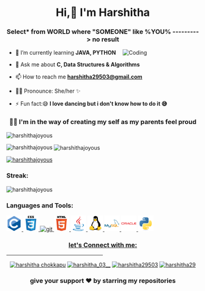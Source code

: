 <h1 align="center">Hi,👋 I'm Harshitha</h1>
<h3 align="center">Select* from WORLD where "SOMEONE" like %YOU% --------- > no result</h3>
<img align="right" alt="Coding" width="200" src="https://c.tenor.com/AlUkiGkR2j8AAAAM/new-game-ahagon-umiko-programming.gif..">

- 🌱 I’m currently learning **JAVA, PYTHON**

- 💬 Ask me about **C, Data Structures & Algorithms**

- 📫 How to reach me **harshitha29503@gmail.com**

- 👩‍💻 Pronounce: She/her ✨ 

- ⚡ Fun fact:😅  **I love dancing but i don't know how to do it 😅** 

<h3 align="center">👩‍💻 I'm in the way of creating my self as my parents feel proud</h3>

<p align="left"> <img src="https://komarev.com/ghpvc/?username=harshithajoyous&label=Profile%20views&color=0e75b6&style=flat" alt="harshithajoyous" /> </p>

<p><img align="left" src="https://github-readme-stats.vercel.app/api?username=harshithajoyous&count_private=true&show_icons=true&theme=radical" alt="harshithajoyous" /></p>

<p>&nbsp;<img align="center" src="https://github-readme-stats.vercel.app/api/top-langs/?username=HARSHITHAJOYOUS&show_icons=true&theme=radical" alt="harshithajoyous" /></p>

<p align="left"> <a href="https://github.com/ryo-ma/github-profile-trophy"><img src="https://github-profile-trophy.vercel.app/?username=harshithajoyous" alt="harshithajoyous" /></a> </p>

<h3 align="left">Streak:</h3>
<p><img align="center" src="https://github-readme-streak-stats.herokuapp.com/?user=harshithajoyous&" alt="harshithajoyous" /></p>


<h3 align="left">Languages and Tools:</h3>
<p align="left"> <a href="https://www.cprogramming.com/" target="_blank" rel="noreferrer"> <img src="https://raw.githubusercontent.com/devicons/devicon/master/icons/c/c-original.svg" alt="c" width="40" height="40"/> </a> <a href="https://www.w3schools.com/css/" target="_blank" rel="noreferrer"> <img src="https://raw.githubusercontent.com/devicons/devicon/master/icons/css3/css3-original-wordmark.svg" alt="css3" width="40" height="40"/> </a> <a href="https://git-scm.com/" target="_blank" rel="noreferrer"> <img src="https://www.vectorlogo.zone/logos/git-scm/git-scm-icon.svg" alt="git" width="40" height="40"/> </a> <a href="https://www.w3.org/html/" target="_blank" rel="noreferrer"> <img src="https://raw.githubusercontent.com/devicons/devicon/master/icons/html5/html5-original-wordmark.svg" alt="html5" width="40" height="40"/> </a> <a href="https://www.java.com" target="_blank" rel="noreferrer"> <img src="https://raw.githubusercontent.com/devicons/devicon/master/icons/java/java-original.svg" alt="java" width="40" height="40"/> </a> <a href="https://www.linux.org/" target="_blank" rel="noreferrer"> <img src="https://raw.githubusercontent.com/devicons/devicon/master/icons/linux/linux-original.svg" alt="linux" width="40" height="40"/> </a> <a href="https://www.mysql.com/" target="_blank" rel="noreferrer"> <img src="https://raw.githubusercontent.com/devicons/devicon/master/icons/mysql/mysql-original-wordmark.svg" alt="mysql" width="40" height="40"/> </a> <a href="https://www.oracle.com/" target="_blank" rel="noreferrer"> <img src="https://raw.githubusercontent.com/devicons/devicon/master/icons/oracle/oracle-original.svg" alt="oracle" width="40" height="40"/> </a> <a href="https://www.python.org" target="_blank" rel="noreferrer"> <img src="https://raw.githubusercontent.com/devicons/devicon/master/icons/python/python-original.svg" alt="python" width="40" height="40"/</a> </p>
   
<h3 align="center">let's Connect with me:</h3>
<hr style="width:50%;text-align:left;margin-left:0">
<p align="center">
<a href="https://linkedin.com/in/harshitha chokkapu" target="blank"><img align="center" src="https://raw.githubusercontent.com/rahuldkjain/github-profile-readme-generator/master/src/images/icons/Social/linked-in-alt.svg" alt="harshitha chokkapu" height="30" width="40" /></a>
<a href="https://instagram.com/harshitha_03__" target="blank"><img align="center" src="https://raw.githubusercontent.com/rahuldkjain/github-profile-readme-generator/master/src/images/icons/Social/instagram.svg" alt="harshitha_03__" height="30" width="40" /></a>
<a href="https://www.hackerrank.com/harshitha29503" target="blank"><img align="center" src="https://raw.githubusercontent.com/rahuldkjain/github-profile-readme-generator/master/src/images/icons/Social/hackerrank.svg" alt="harshitha29503" height="30" width="40" /></a>
<a href="https://www.leetcode.com/harshitha29" target="blank"><img align="center" src="https://raw.githubusercontent.com/rahuldkjain/github-profile-readme-generator/master/src/images/icons/Social/leet-code.svg" alt="harshitha29" height="30" width="40" /></a></p>

<h3 align="center">give your support ❤ by starring my repositories</h3>
